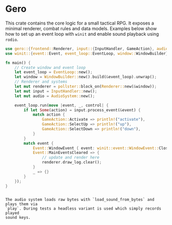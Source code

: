 # Gero

This crate contains the core logic for a small tactical RPG. It exposes a 
minimal renderer, combat rules and data models. Examples below show how to set 
up an event loop with `winit` and enable sound playback using `rodio`.

```rust
use gero::{frontend::Renderer, input::{InputHandler, GameAction}, audio::AudioSystem};
use winit::{event::Event, event_loop::EventLoop, window::WindowBuilder};

fn main() {
    // Create window and event loop
    let event_loop = EventLoop::new();
    let window = WindowBuilder::new().build(&event_loop).unwrap();
    // Renderer and systems
    let mut renderer = pollster::block_on(Renderer::new(&window));
    let mut input = InputHandler::new();
    let mut audio = AudioSystem::new();

    event_loop.run(move |event, _, control| {
        if let Some(action) = input.process_event(&event) {
            match action {
                GameAction::Activate => println!("activate"),
                GameAction::SelectUp => println!("up"),
                GameAction::SelectDown => println!("down"),
            }
        }
        match event {
            Event::WindowEvent { event: winit::event::WindowEvent::CloseRequested, .. } => *control = winit::event_loop::ControlFlow::Exit,
            Event::MainEventsCleared => {
                // update and render here
                renderer.draw_log.clear();
            }
            _ => {}
        }
    });
}
```
```

The audio system loads raw bytes with `load_sound_from_bytes` and plays them via
`play`. During tests a headless variant is used which simply records played
sound keys.
```

